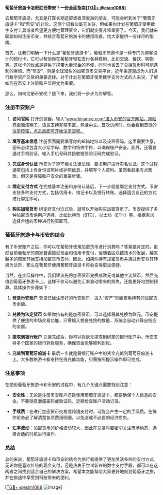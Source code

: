 **葡萄牙旅游卡怎麽註冊幣安？一份全面指南[[TG💪+ @esim1088](https://t.me/s/esim1088)]**

去葡萄牙旅游，尤其是打算长期逗留或者深度游的朋友，可能会听到关于“葡萄牙旅游卡”和“幣安”的讨论。这两个词看似毫无关联，但如果你计划在葡萄牙使用数字支付工具或者希望更方便地管理资金，它们就变得非常重要了。今天，我们就来聊聊如何注册币安，并结合葡萄牙旅游卡的使用场景，给大家提供一份详尽的指南。

首先，让我们明确一下什么是“葡萄牙旅游卡”。葡萄牙旅游卡是一种专门为游客设计的预付卡，它可以帮助你在葡萄牙轻松支付各种费用，比如交通、餐饮、购物等。这张卡的优点是避免了携带大量现金的不便，同时也省去了兑换货币时可能遇到的麻烦。而“幣安”，则是全球知名的加密货币交易平台，近年来逐渐成为人们进行数字资产交易的重要选择。对于计划在葡萄牙使用数字支付方式的人来说，了解如何在币安上注册账户显得尤为重要。

那么，如何注册币安呢？接下来，我们将一步步为你解答。

### 注册币安账户

1. **访问官网**
   打开浏览器，输入“www.binance.com”进入币安的官方网站。网站界面简洁明了，语言支持非常丰富，包括中文。首次访问时，你会看到首页的注册按钮，点击后即可开始注册流程。

2. **填写基本信息**
   注册页面需要填写你的邮箱地址以及设置密码。这里需要注意，密码必须包含大小写字母、数字和特殊字符，以确保账户安全。此外，还需要通过手机验证，输入手机号码并接收短信验证码完成验证。

3. **完成身份认证**
   币安为了遵守相关法律法规，要求用户进行实名认证。这个过程通常包括上传身份证照片或护照信息，并填写个人资料。虽然看起来有点繁琐，但这是保障账户安全的重要步骤。

4. **绑定支付方式**
   在完成基本注册和身份认证后，下一步就是绑定支付方式。币安支持多种支付方式，包括信用卡、借记卡以及银行转账。选择适合自己的方式进行绑定即可。

5. **购买加密货币**
   绑定好支付方式后，就可以开始购买加密货币了。币安提供了多种加密货币供用户选择，比如比特币（BTC）、以太坊（ETH）等。根据需求选择合适的币种进行购买即可。

### 葡萄牙旅游卡与币安的结合

有了币安账户之后，你可以在葡萄牙使用加密货币进行消费吗？答案是肯定的。虽然目前葡萄牙的商家普遍接受现金和信用卡支付，但随着区块链技术的发展，越来越多的商家开始支持加密货币支付。因此，如果你持有加密货币并通过币安将其转换为法币，那么在葡萄牙使用葡萄牙旅游卡将会变得更加便捷。

当然，在实际操作中，我们建议先将加密货币兑换成欧元或其他主流货币，然后充值到葡萄牙旅游卡上。这样不仅可以避免汇率波动带来的损失，还能更好地控制预算。具体操作步骤如下：

1. **登录币安账户**
   登录已经注册好的币安账户，进入“资产”页面查看持有的加密货币余额。

2. **兑换为法定货币**
   如果你持有的是加密货币，可以选择将其兑换为欧元。币安提供了便捷的市场交易功能，只需输入想要兑换的数量，系统会自动计算出相应的金额。

3. **提取到银行账户**
   兑换完成后，你可以将欧元提取到绑定的银行账户中。币安支持多个国家的银行转账服务，确保资金能够顺利到账。

4. **充值到葡萄牙旅游卡**
   最后一步就是将银行账户中的资金充值到葡萄牙旅游卡上。大多数旅游卡都支持在线充值功能，只需按照提示操作即可完成。

### 注意事项

在使用葡萄牙旅游卡和币安的过程中，有几个关键点需要特别注意：

- **安全性**：无论是注册币安账户还是使用葡萄牙旅游卡，都要确保个人信息的安全。不要随意泄露密码或验证码，定期检查账户活动记录。
  
- **手续费**：在进行加密货币交易或跨境支付时，可能会产生一定的手续费。在操作前务必了解清楚各项费用明细，以免造成不必要的经济损失。

- **汇率波动**：加密货币的价格波动较大，因此在兑换时要密切关注市场动态，选择合适的时机进行操作。

### 总结

总的来说，葡萄牙旅游卡和币安的结合为旅行者提供了更加灵活多样的支付方式。无论你是喜欢传统的现金支付，还是热衷于尝试新兴的数字支付手段，都可以在这两者之间找到适合自己的解决方案。希望本文能帮助大家更好地规划葡萄牙之旅，并在旅途中享受到科技带来的便利。

[[TG💪+ @esim1088](https://t.me/s/esim1088) ![Image](https://i.postimg.cc/4NQfJmqS/Snipaste-2025-05-13-00-14-12.png)]